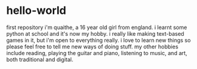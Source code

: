 # hello-world
first repository
i'm quaithe, a 16 year old girl from england. i learnt some python at school and it's now my hobby. i really like making text-based games in it, but i'm open to everything really. i love to learn new things so please feel free to tell me new ways of doing stuff. my other hobbies include reading, playing the guitar and piano, listening to music, and art, both traditional and digital. 
